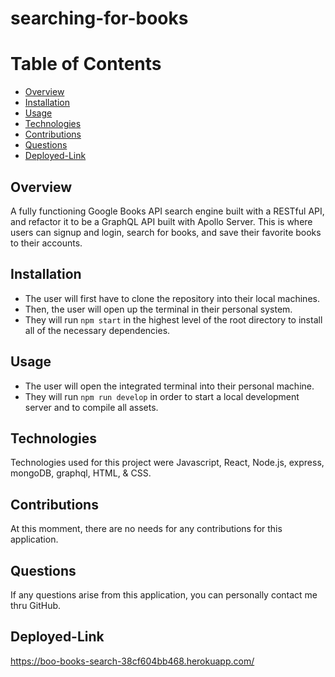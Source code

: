 # searching-for-books


# Table of Contents
- [Overview](#overview)
- [Installation](#installation)
- [Usage](#usage)
- [Technologies](#technologies)
- [Contributions](#contributions)
- [Questions](#questions)
- [Deployed-Link](#deployed-link)

## Overview
A fully functioning Google Books API search engine built with a RESTful API, and refactor it to be a GraphQL API built with Apollo Server. This is where users can signup and login, search for books, and save their favorite books to their accounts.

## Installation
- The user will first have to clone the repository into their local machines.<br>
- Then, the user will open up the terminal in their personal system.<br>
- They will run `npm start` in the highest level of the root directory to install all of the necessary dependencies.

## Usage
- The user will open the integrated terminal into their personal machine.<br>
- They will run `npm run develop` in order to start a local development server and to compile all assets.
## Technologies
Technologies used for this project were Javascript, React, Node.js, express, mongoDB, graphql, HTML, & CSS.
## Contributions
At this momment, there are no needs for any contributions for this application.
## Questions
If any questions arise from this application, you can personally contact me thru GitHub.
## Deployed-Link
https://boo-books-search-38cf604bb468.herokuapp.com/


